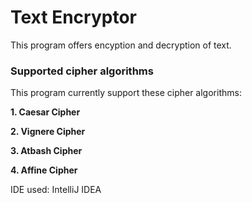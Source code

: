 # Text Encryptor

This program offers encyption and decryption of text.


### Supported cipher algorithms
This program currently support these cipher algorithms:

**1. Caesar Cipher**

**2. Vignere Cipher**

**3. Atbash Cipher**

**4. Affine Cipher**



IDE used: IntelliJ IDEA
